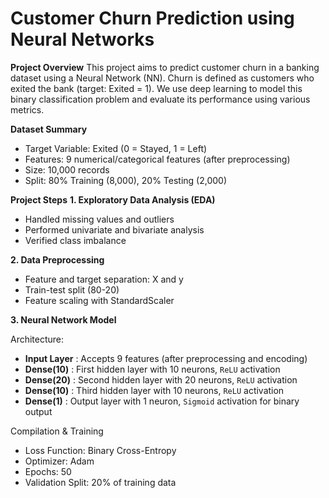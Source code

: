 # Customer Churn Prediction using Neural Networks

**Project Overview**
This project aims to predict customer churn in a banking dataset using a Neural Network (NN). Churn is defined as customers who exited the bank (target: Exited = 1). We use deep learning to model this binary classification problem and evaluate its performance using various metrics.

**Dataset Summary**
- Target Variable: Exited (0 = Stayed, 1 = Left)
- Features: 9 numerical/categorical features (after preprocessing)
- Size: 10,000 records
- Split: 80% Training (8,000), 20% Testing (2,000)

**Project Steps**
**1. Exploratory Data Analysis (EDA)**
- Handled missing values and outliers
- Performed univariate and bivariate analysis
- Verified class imbalance

**2. Data Preprocessing**

- Feature and target separation: X and y
- Train-test split (80-20)
- Feature scaling with StandardScaler
  
**3.  Neural Network Model**
   
   Architecture:

- **Input Layer** : Accepts 9 features (after preprocessing and encoding)              
- **Dense(10)**   : First hidden layer with 10 neurons, `ReLU` activation              
- **Dense(20)**   : Second hidden layer with 20 neurons, `ReLU` activation             
- **Dense(10)**   : Third hidden layer with 10 neurons, `ReLU` activation              
- **Dense(1)**    : Output layer with 1 neuron, `Sigmoid` activation for binary output 

Compilation & Training
- Loss Function: Binary Cross-Entropy
- Optimizer: Adam
- Epochs: 50
- Validation Split: 20% of training data

